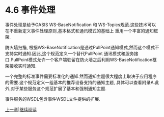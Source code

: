 # 4.6 事件处理

事件处理是给予OASIS WS-BaseNotification 和 WS-Topics规范.这些技术可以在不重新定义事件处理原则,基本格式和通讯模式的基础上
重用一个丰富的通知框架.

防火墙扫描, 根据WS-BaseNotification是通过PullPoint通知模式,然而这个模式不支持实时通知.因此,这个规范定义一个替代PullPoint
通讯模式和服务接口.PullPoint模式允许一个客户端驻留在防火墙之后利用WS-BaseNotification框架接收实时通知.

一个完整的标准事件需要标准化的通知.然而通知主题很大程度上取决于应用程序的需要.这个规范定义一组基本的推荐设备支持的通知主题,
具体可以查看附录A.此外,对于某些服务这个规范扩展了基本和强制通知主题.

事件服务的WSDL包含事件WSDL文件提供的扩展.

[上一章](04.05.07.md)|[继续阅读](04.07.md)
